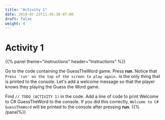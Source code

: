 ```yaml
---
title: "Activity 1"
date: 2019-07-23T11:45:38-07:00
draft: false
weight: 4
---
```


# Activity 1
{{% panel theme="instructions" header="Instructions" %}}

Go to the code containing the GuessTheWord game. Press **run**. Notice that `Press 'run' on the top of the screen to play again.` is the only thing that is printed to the console. Let's add a welcome message so that the player knows they playing the Guess the Word game.

Find `// TODO (ACTIVITY 1)` in the code. Add a line of code to print Welcome to C# GuessTheWord to the console. If you did this correctly, `Welcome to C# GuessTheWord` will be printed to the console after pressing **run**.
{{% /panel%}}
